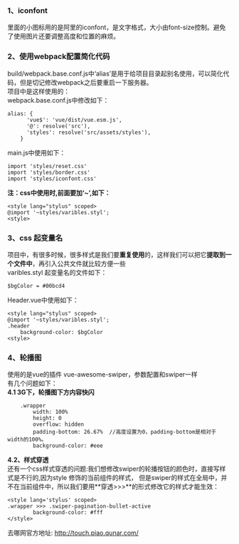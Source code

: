 ### 1、iconfont
里面的小图标用的是阿里的iconfont，是文字格式，大小由font-size控制。避免了使用图片还要调整高度和位置的麻烦。

### 2、使用webpack配置简化代码
build/webpack.base.conf.js中‘alias’是用于给项目目录起别名使用，可以简化代码，但是切记修改webpack之后要重启一下服务器。  
项目中是这样使用的：  
webpack.base.conf.js中修改如下：
```
alias: {
      'vue$': 'vue/dist/vue.esm.js',
      '@': resolve('src'),
      'styles': resolve('src/assets/styles'),
    }
```
main.js中使用如下：
```
import 'styles/reset.css'
import 'styles/border.css'
import 'styles/iconfont.css'
```
**注：css中使用时,前面要加‘~’,如下：**
```
<style lang="stylus" scoped>
@import '~styles/varibles.styl';
<style>
```
### 3、css 起变量名
项目中，有很多时候，很多样式是我们要**重复使用**的，这样我们可以把它**提取到一个文件中**，再引入公共文件就比较方便一些  
varibles.styl 起变量名的文件如下：  
```
$bgColor = #00bcd4
```
Header.vue中使用如下：  
```
<style lang="stylus" scoped>
@import '~styles/varibles.styl';
.header
    background-color: $bgColor
<style>
```
### 4、轮播图  
使用的是vue的插件 vue-awesome-swiper，参数配置和swiper一样  
有几个问题如下：  
**4.1 3G下，轮播图下方内容快闪**  
```
    .wrapper
        width: 100%
        height: 0
        overflow: hidden
        padding-bottom: 26.67%  //高度设置为0，padding-bottom是相对于width的100%。
        background-color: #eee
```
**4.2、样式穿透**   
还有一个css样式穿透的问题:我们想修改swiper的轮播按钮的颜色时，直接写样式是不行的,因为style 修饰的当前组件的样式，
但是swiper的样式在全局中，并不在当前组件中，所以我们要用**穿透>>>**的形式修改它的样式才能生效：
```
<style lang='stylus' scoped>
.wrapper >>> .swiper-pagination-bullet-active
        background-color: #fff
</style>
```






去哪网官方地址:  http://touch.piao.qunar.com/